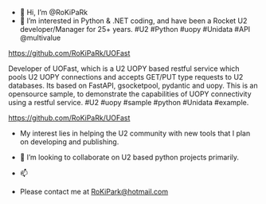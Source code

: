 - 👋 Hi, I’m @RoKiPaRk
- 👀 I’m interested in Python & .NET coding, and have been a Rocket U2 developer/Manager for 25+ years. 
#U2 #Python #uopy #Unidata #API @multivalue

https://github.com/RoKiPaRk/UOFast

Developer of UOFast, which is a U2 UOPY based restful service which pools U2 UOPY connections and accepts GET/PUT type requests to U2 databases. Its based on FastAPI, gsocketpool, pydantic and uopy. This is an opensource sample, to demonstrate the capabilities of UOPY connectivity using a restful service. #U2 #uopy #sample #python #Unidata #example.

https://github.com/RoKiPaRk/UOFast

- My interest lies in helping the U2 community with new tools that I plan on developing and publishing.

- 💞️ I’m looking to collaborate on U2 based python projects primarily.
- 📫 
- Please contact me at RoKiPark@hotmail.com  
<!---
RoKiPaRk/RoKiPaRk is a ✨ special ✨ repository because its `README.md` (this file) appears on your GitHub profile.
You can click the Preview link to take a look at your changes.
--->
